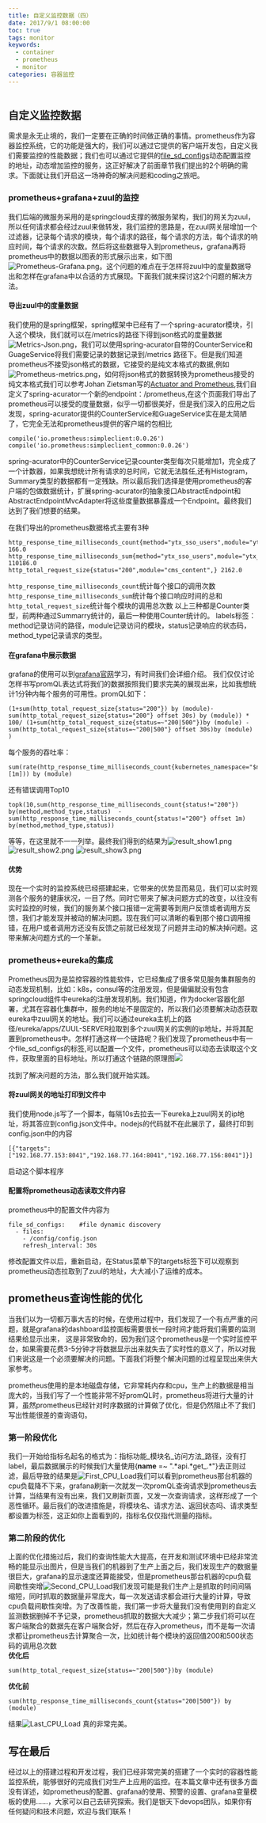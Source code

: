 ```yaml
---
title: 自定义监控数据（四）
date: 2017/9/1 08:00:00
toc: true
tags: monitor
keywords: 
  - container
  - prometheus
  - monitor
categories: 容器监控
---
```

<iframe frameborder="no" border="0" marginwidth="0" marginheight="0" width=0 height=0 src="//music.163.com/outchain/player?type=2&id=38592976&auto=1&height=66"></iframe>

## 自定义监控数据
需求是永无止境的，我们一定要在正确的时间做正确的事情。prometheus作为容器监控系统，它的功能是强大的，我们可以通过它提供的客户端开发包，自定义我们需要监控的性能数据；我们也可以通过它提供的[file_sd_configs](https://prometheus.io/docs/operating/configuration/#%3Cfile_sd_config%3E)动态配置监控的地址，动态增加监控的服务，这正好解决了前面章节我们提出的2个明确的需求。下面就让我们开启这一场神奇的解决问题和coding之旅吧。


### prometheus+grafana+zuul的监控
我们后端的微服务采用的是springcloud支撑的微服务架构，我们的网关为zuul，所以任何请求都会经过zuul来做转发，我们监控的思路是，在zuul网关层增加一个过滤器，记录每个请求的模块，每个请求的路径，每个请求的方法，每个请求的响应时间，每个请求的次数。然后将这些数据导入到prometheus，grafana再将prometheus中的数据以图表的形式展示出来，如下图![Prometheus-Grafana.png](http://ovqidxh71.bkt.clouddn.com/Prometheus-Grafana.png)。这个问题的难点在于怎样将zuul中的度量数据导出和怎样在grafana中以合适的方式展现。下面我们就来探讨这2个问题的解决方法。

#### 导出zuul中的度量数据
我们使用的是spring框架，spring框架中已经有了一个spring-acurator模块，引入这个模块，我们就可以在/metrics的路径下得到json格式的度量数据![Metrics-Json.png](http://ovqidxh71.bkt.clouddn.com/Metrics-Json.png)，我们可以使用spring-acurator自带的CounterService和GuageService将我们需要记录的数据记录到/metrics
路径下。但是我们知道prometheus不接受json格式的数据，它接受的是纯文本格式的数据,例如![Prometheus-metrics.png](http://ovqidxh71.bkt.clouddn.com/Prometheus-metrics.png)，如何将json格式的数据转换为prometheus接受的纯文本格式我们可以参考Johan Zietsman写的[Actuator and Prometheus](http://blog.monkey.codes/actuator-and-prometheus/),我们自定义了spring-acurator一个新的endpoint：/prometheus,在这个页面我们导出了prometheus可以接受的度量数据，似乎一切都很美好，但是我们深入的应用之后发现，spring-acurator提供的CounterService和GuageService实在是太简陋了，它完全无法和prometheus提供的客户端的包相比

```
compile('io.prometheus:simpleclient:0.0.26')
compile('io.prometheus:simpleclient_common:0.0.26')
```
spring-acurator中的CounterService记录counter类型每次只能增加1，完全成了一个计数器，如果我想统计所有请求的总时间，它就无法胜任,还有Histogram，Summary类型的数据都有一定残缺。所以最后我们选择是使用prometheus的客户端的包做数据统计，扩展spring-acurator的抽象接口AbstractEndpoint和AbstractEndpointMvcAdapter将这些度量数据暴露成一个Endpoint。最终我们达到了我们想要的结果。

在我们导出的prometheus数据格式主要有3种

```
http_response_time_milliseconds_count{method="ytx_sso_users",module="ytx_sso",status="200",method_type="GET",} 166.0  
http_response_time_milliseconds_sum{method="ytx_sso_users",module="ytx_sso",status="200",method_type="GET",} 110186.0  
http_total_request_size{status="200",module="cms_content",} 2162.0

```
`http_response_time_milliseconds_count`统计每个接口的调用次数
`http_response_time_milliseconds_sum`统计每个接口响应时间的总和
`http_total_request_size`统计每个模块的调用总次数
以上三种都是Counter类型，前两种通过Summarry统计的，最后一种使用Counter统计的。
labels标签：method记录访问的路径，module记录访问的模块，status记录响应的状态码，method_type记录请求的类型。

#### 在grafana中展示数据
grafana的使用可以到[grafana官网](http://docs.grafana.org/)学习，有时间我们会详细介绍。
我们仅仅讨论怎样书写promQL表达式将我们的数据按照我们要求完美的展现出来，比如我想统计1分钟内每个服务的可用性。promQL如下：

```
(1+sum(http_total_request_size{status="200"}) by (module)-sum(http_total_request_size{status="200"} offset 30s) by (module)) * 100/ (1+sum(http_total_request_size{status=~"200|500"})by (module) -sum(http_total_request_size{status=~"200|500"} offset 30s)by (module) )
```
每个服务的吞吐率：

```
sum(rate(http_response_time_milliseconds_count{kubernetes_namespace="$namespace"}[1m])) by (module) 
```
还有错误调用Top10

```
topk(10,sum(http_response_time_milliseconds_count{status!="200"}) by(method,method_type,status)  - sum(http_response_time_milliseconds_count{status!="200"} offset 1m) by(method,method_type,status))
```
等等，在这里就不一一列举。最终我们得到的结果为![result_show1.png](http://ovqidxh71.bkt.clouddn.com/result_show1.png) ![result_show2.png](http://ovqidxh71.bkt.clouddn.com/result_show2.png) ![result_show3.png](http://ovqidxh71.bkt.clouddn.com/result_show3.png)

#### 优势
现在一个实时的监控系统已经搭建起来，它带来的优势显而易见，我们可以实时观测各个服务的健康状况，一目了然。同时它带来了解决问题方式的改变，以往没有实时监控的时候，我们的服务某个接口报错一定需要等到用户反馈或者调用方反馈，我们才能发现并被动的解决问题。现在我们可以清晰的看到那个接口调用报错，在用户或者调用方还没有反馈之前就已经发现了问题并主动的解决掉问题。这带来解决问题方式的一个革新。

### prometheus+eureka的集成
Prometheus因为是监控容器的性能软件，它已经集成了很多常见服务集群服务的动态发现机制，比如：k8s，consul等的注册发现，但是偏偏就没有包含springcloud组件中eureka的注册发现机制。我们知道，作为docker容器化部署，尤其在容器化集群中，服务的地址不是固定的，所以我们必须要解决动态获取eureka中zuul网关的地址。我们可以通过eureka主机上的路径/eureka/apps/ZUUL-SERVER拉取到多个zuul网关的实例的ip地址，并将其配置到prometheus中。怎样打通这样一个链路呢？我们发现了prometheus中有一个file_sd_configs的标签,可以配置一个文件，prometheus可以动态去读取这个文件，获取里面的目标地址。所以打通这个链路的原理图![](http://ovqidxh71.bkt.clouddn.com/dynamic_config_2.png)

找到了解决问题的方法，那么我们就开始实践。
#### 将zuul网关的地址打印到文件中
我们使用node.js写了一个脚本，每隔10s去拉去一下eureka上zuul网关的ip地址，将其答应到config.json文件中。nodejs的代码就不在此展示了，最终打印到config.json中的内容

```
[{"targets":["192.168.77.153:8041","192.168.77.164:8041","192.168.77.156:8041"]}]
```
启动这个脚本程序
#### 配置将prometheus动态读取文件内容

prometheus中的配置文件内容为

```
file_sd_configs:    #file dynamic discovery
  - files:
    - /config/config.json
  	refresh_interval: 30s
```
修改配置文件以后，重新启动，在Status菜单下的targets标签下可以观察到prometheus动态拉取到了zuul的地址，大大减小了运维的成本。


## prometheus查询性能的优化

当我们以为一切都万事大吉的时候，在使用过程中，我们发现了一个有点严重的问题，就是grafana的dashboard监控面板需要很长一段时间才能将我们需要的监测结果给显示出来，
这是非常致命的，因为我们这个prometheus是一个实时监控平台，如果需要花费3-5分钟才将数据显示出来就失去了实时性的意义了，所以对我们来说这是一个必须要解决的问题。下面我们将整个解决问题的过程呈现出来供大家参考。

prometheus使用的是本地磁盘存储，它非常耗内存和cpu，生产上的数据是相当庞大的，当我们写了一个性能非常不好promQL时，prometheus将进行大量的计算，虽然prometheus已经针对时序数据的计算做了优化，但是仍然阻止不了我们写出性能很差的查询语句。

### 第一阶段优化
我们一开始给指标名起名的格式为：指标功能_模块名_访问方法_路径，没有打label，最后数据展示的时候我们大量使用{__name__ =~ ".\*api.\*get_.\*"}去正则过滤，最后导致的结果是![First_CPU_Load](http://ovqidxh71.bkt.clouddn.com/First_CPU_Load.png)我们可以看到prometheus那台机器的cpu负载降不下来，grafana刷新一次就发一次promQL查询请求到prometheus去计算，当结果有没有出来，我们又刷新页面，又发一次查询请求，这样形成了一个恶性循环。最后我们的改进措施是，将模块名、请求方法、返回状态吗、请求类型都设置为标签，这正如你上面看到的，指标名仅仅指代测量的指标。

### 第二阶段的优化
上面的优化措施过后，我们的查询性能大大提高，在开发和测试环境中已经非常流畅的能显示出图片，但是当我们的机器到了生产上面之后，我们发现生产的数据量很巨大，grafana的显示速度还算能接受，但是prometheus那台机器的cpu负载间歇性突增![Second_CPU_Load](http://ovqidxh71.bkt.clouddn.com/Second_CPU_Load.png)我们发现可能是我们生产上是抓取的时间间隔缩短，同时抓取的数据量非常庞大，每一次发送请求都会进行大量的计算，导致cpu负载间歇性突增。为了改善性能，我们第一步将大量我们没有使用到的自定义监测数据删掉不予记录，prometheus抓取的数据大大减少；第二步我们将可以在客户端聚合的数据先在客户端聚合好，然后在存入prometheus，而不是每一次请求都让prometheus去计算聚合一次，比如统计每个模块的返回值200和500状态码的调用总次数  
**优化后**

```  
sum(http_total_request_size{status=~"200|500"})by (module) 
```
**优化前**
```
sum(http_response_time_milliseconds_count{status="200|500"}) by (module)
```

结果![Last_CPU_Load](http://ovqidxh71.bkt.clouddn.com/Last_CPU_Load.png)
真的非常完美。


##  写在最后
经过以上的搭建过程和开发过程，我们已经非常完美的搭建了一个实时的容器性能监控系统，能够很好的完成我们对生产上应用的监控。在本篇文章中还有很多方面没有详述，如prometheus的配置、grafana的使用、预警的设置、grafana变量模板的使用……，大家可以自己去研究探索。我们是银天下devops团队，如果你有任何疑问和技术问题，欢迎与我们联系！
